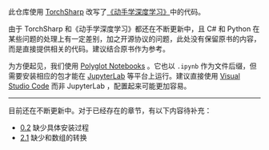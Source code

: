 此仓库使用 [TorchSharp](https://github.com/dotnet/TorchSharp) 改写了[《动手学深度学习》](https://github.com/d2l-ai/d2l-zh)中的代码。

由于 TorchSharp 和《动手学深度学习》都还在不断更新中，且 C# 和 Python 在某些问题的处理上有一定差别，加之开源协议的问题，此处没有保留原书的内容，而是直接提供相关的代码。建议结合原书作为参考。

为方便起见，我们使用 [Polyglot Notebooks](https://marketplace.visualstudio.com/items?itemName=ms-dotnettools.dotnet-interactive-vscode) 。它也以 `.ipynb` 作为文件后缀，但需要安装相应的包才能在 [JupyterLab](https://jupyterlab.readthedocs.io/en/stable/index.html) 等平台上运行。建议直接使用 [Visual Studio Code](https://code.visualstudio.com/) 而非 JupyterLab ，配置起来可能更加容易。

---

目前还在不断更新中。对于已经存在的章节，有以下内容待补充：

- [0.2](./0/0.2.%20安装.ipynb) 缺少具体安装过程
- [2.1](./2/2.1.%20数据操作.ipynb) 缺少和数组的转换

